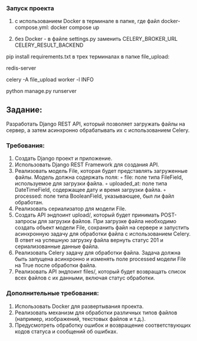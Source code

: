 ### Запуск проекта
1. с использованием Docker
в терминале в папке, где файл docker-compose.yml:
docker compose up

2. без Docker - в файле settings.py заменить
CELERY_BROKER_URL
CELERY_RESULT_BACKEND

pip install requirements.txt
в трех терминалах в папке file_upload:

redis-server

celery -A file_upload worker -l INFO

python manage.py runserver

## Задание:
Разработать Django REST API, который позволяет загружать файлы на сервер,
а затем асинхронно обрабатывать их с использованием Celery.

### Требования:
1. Создать Django проект и приложение.
2. Использовать Django REST Framework для создания API.
3. Реализовать модель File, которая будет представлять загруженные
   файлы. Модель должна содержать поля:
     ◦ file: поле типа FileField, используемое для загрузки файла.
     ◦ uploaded_at: поле типа DateTimeField, содержащее дату и
       время загрузки файла.
     ◦ processed: поле типа BooleanField, указывающее, был ли файл обработан.
4. Реализовать сериализатор для модели File.
5. Создать API эндпоинт upload/, который будет принимать POST-запросы
   для загрузки файлов. При загрузке файла необходимо создать объект
   модели File, сохранить файл на сервере и запустить асинхронную задачу
   для обработки файла с использованием Celery. В ответ на успешную
   загрузку файла вернуть статус 201 и сериализованные данные файла.
6. Реализовать Celery задачу для обработки файла. Задача должна быть
   запущена асинхронно и изменять поле processed модели File на True
   после обработки файла.
7. Реализовать API эндпоинт files/, который будет возвращать
   список всех файлов с их данными, включая статус обработки.

### Дополнительные требования:
1. Использовать Docker для развертывания проекта.
2. Реализовать механизм для обработки различных типов файлов
   (например, изображений, текстовых файлов и т.д.).
3. Предусмотреть обработку ошибок и возвращение соответствующих кодов
   статуса и сообщений об ошибках.